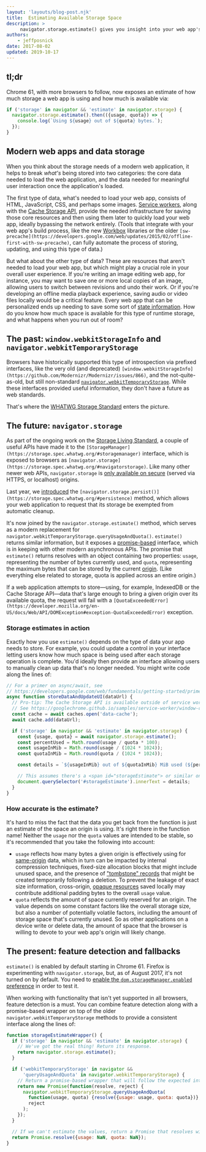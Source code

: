 ```yaml
---
layout: 'layouts/blog-post.njk'
title:  Estimating Available Storage Space
description: >
     navigator.storage.estimate() gives you insight into your web app's storage constraints.
authors:
    - jeffposnick
date: 2017-08-02
updated: 2019-10-17
---
```


## tl;dr

Chrome 61, with more browsers to follow, now exposes an estimate of how much
storage a web app is using and how much is available via:

```js
if ('storage' in navigator && 'estimate' in navigator.storage) {
  navigator.storage.estimate().then(({usage, quota}) => {
    console.log(`Using ${usage} out of ${quota} bytes.`);
  });
}
```

## Modern web apps and data storage

When you think about the storage needs of a modern web application, it helps to
break *what's* being stored into two categories: the core data needed to load
the web application, and the data needed for meaningful user interaction once
the application's loaded.

The first type of data, what's needed to load your web app, consists of HTML,
JavaScript, CSS, and perhaps some images. [Service
workers](https://developers.google.com/web/fundamentals/getting-started/primers/service-workers), along with
the [Cache Storage API](https://developer.mozilla.org/docs/Web/API/Cache),
provide the needed infrastructure for saving those core resources and then using
them later to quickly load your web app, ideally bypassing the network entirely.
(Tools that integrate with your web app's build process, like the new
[Workbox](https://workboxjs.org/) libraries or the older
`[sw-precache](https://developers.google.com/web/updates/2015/02/offline-first-with-sw-precache)`,
can fully automate the process of storing, updating, and using this type of
data.)

But what about the other type of data? These are resources that aren't needed to
load your web app, but which might play a crucial role in your overall user
experience. If you're writing an image editing web app, for instance, you may
want to save one or more local copies of an image, allowing users to switch
between revisions and undo their work. Or if you're developing an offline media
playback experience, saving audio or video files locally would be a critical
feature. Every web app that can be personalized ends up needing to save some
sort of [state
information](https://developers.google.com/web/fundamentals/instant-and-offline/web-storage/indexeddb-best-practices).
How do you know how much space is available for this type of runtime storage,
and what happens when you run out of room?

## The past: `window.webkitStorageInfo` and `navigator.webkitTemporaryStorage`

Browsers have historically supported this type of introspection via prefixed
interfaces, like the very old (and deprecated)
`[window.webkitStorageInfo](https://github.com/Modernizr/Modernizr/issues/866)`, 
and the not-quite-as-old, but still non-standard
[`navigator.webkitTemporaryStorage`](/apps/offline_storage#query).
While these interfaces provided useful information, they don't have a
future as web standards.

That's where the [WHATWG Storage Standard](https://github.com/whatwg/storage)
enters the picture.

## The future: `navigator.storage`

As part of the ongoing work on the [Storage Living
Standard](https://storage.spec.whatwg.org/), a couple of useful APIs have made
it to the
`[StorageManager](https://storage.spec.whatwg.org/#storagemanager)`
interface, which is exposed to browsers as
`[navigator.storage](https://storage.spec.whatwg.org/#navigatorstorage)`.
Like many other newer web APIs, `navigator.storage` is [only
available on
secure](https://www.chromium.org/Home/chromium-security/prefer-secure-origins-for-powerful-new-features)
(served via HTTPS, or localhost) origins.

Last year, we [introduced](https://developers.google.com/web/updates/2016/06/persistent-storage) the
`[navigator.storage.persist()](https://storage.spec.whatwg.org/#persistence)`
method, which allows your web application to request that its storage be
exempted from automatic cleanup.

It's now joined by the `navigator.storage.estimate()` method, which serves as a
modern replacement for `navigator.webkitTemporaryStorage.queryUsageAndQuota()`.
`estimate()` returns similar information, but it exposes a
[promise-based](https://developers.google.com/web/fundamentals/getting-started/primers/promises) interface,
which is in keeping with other modern asynchronous APIs. The promise that
`estimate()` returns resolves with an object containing two properties: `usage`,
representing the number of bytes currently used, and `quota`, representing the
maximum bytes that can be stored by the current
[origin](https://developer.mozilla.org/docs/Web/HTTP/Headers/Origin).
(Like everything else related to storage, quota is applied across an entire
origin.)

If a web application attempts to store—using, for example, IndexedDB or the
Cache Storage API—data that's large enough to bring a given origin over its
available quota, the request will fail with a
`[QuotaExceededError](https://developer.mozilla.org/en-US/docs/Web/API/DOMException#exception-QuotaExceededError)`
exception.

### Storage estimates in action 

Exactly how you use `estimate()` depends on the type of data your app needs to
store. For example, you could update a control in your interface letting users
know how much space is being used after each storage operation is complete.
You'd ideally then provide an interface allowing users to manually clean up data
that's no longer needed. You might write code along the lines of:

```js
// For a primer on async/await, see
// https://developers.google.com/web/fundamentals/getting-started/primers/async-functions
async function storeDataAndUpdateUI(dataUrl) {
  // Pro-tip: The Cache Storage API is available outside of service workers!
  // See https://googlechrome.github.io/samples/service-worker/window-caches/
  const cache = await caches.open('data-cache');
  await cache.add(dataUrl);

  if ('storage' in navigator && 'estimate' in navigator.storage) {
    const {usage, quota} = await navigator.storage.estimate();
    const percentUsed = Math.round(usage / quota * 100);
    const usageInMib = Math.round(usage / (1024 * 1024));
    const quotaInMib = Math.round(quota / (1024 * 1024));

    const details = `${usageInMib} out of ${quotaInMib} MiB used (${percentUsed}%)`;

    // This assumes there's a <span id="storageEstimate"> or similar on the page.
    document.querySelector('#storageEstimate').innerText = details;
  }
}
```

### How accurate is the estimate? 

It's hard to miss the fact that the data you get back from the function is just
an estimate of the space an origin is using. It's right there in the function
name! Neither the `usage` nor the `quota` values are intended to be stable, so
it's recommended that you take the following into account:

* `usage` reflects how many bytes a given origin is effectively using for
[same-origin](https://developer.mozilla.org/docs/Web/Security/Same-origin_policy)
data, which in turn can be impacted by internal compression techniques,
fixed-size allocation blocks that might include unused space, and the presence
of ["tombstone" records](https://en.wikipedia.org/wiki/Tombstone_(data_store))
that might be created temporarily following a deletion. To prevent the leakage
of exact size information, cross-origin,
[opaque resources](https://stackoverflow.com/questions/39109789/what-limitations-apply-to-opaque-responses/39109790#39109790)
saved locally may contribute additional padding bytes to the overall `usage`
value.
* `quota` reflects the amount of space currently reserved for an origin. The
value depends on some constant factors like the overall storage size, but also a
number of potentially volatile factors, including the amount of storage space
that's currently unused. So as other applications on a device write or delete
data, the amount of space that the browser is willing to devote to your web
app's origin will likely change.

## The present: feature detection and fallbacks

`estimate()` is enabled by default starting in Chrome 61. Firefox is
experimenting with `navigator.storage`, but, as of August 2017, it's not turned
on by default. You need to
[enable the `dom.storageManager.enabled` preference](https://developer.mozilla.org/docs/Web/API/NavigatorStorage/storage#Browser_compatibility)
in order to test it.

When working with functionality that isn't yet supported in all browsers,
feature detection is a must. You can combine feature detection along with a
promise-based wrapper on top of the older `navigator.webkitTemporaryStorage`
methods to provide a consistent interface along the lines of:

```js
function storageEstimateWrapper() {
  if ('storage' in navigator && 'estimate' in navigator.storage) {
    // We've got the real thing! Return its response.
    return navigator.storage.estimate();
  }

  if ('webkitTemporaryStorage' in navigator &&
      'queryUsageAndQuota' in navigator.webkitTemporaryStorage) {
    // Return a promise-based wrapper that will follow the expected interface.
    return new Promise(function(resolve, reject) {
      navigator.webkitTemporaryStorage.queryUsageAndQuota(
        function(usage, quota) {resolve({usage: usage, quota: quota})},
        reject
      );
    });
  }

  // If we can't estimate the values, return a Promise that resolves with NaN.
  return Promise.resolve({usage: NaN, quota: NaN});
}
```

